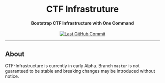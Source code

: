 <h1 align="center">
    <br>
        CTF Infrastruture
    <br>
</h1>
<h4 align="center">
    Bootstrap CTF Infrastructure with One Command
</h4>
<p align="center">
    <a href="https://github.com/VikeSec/CTF-Infrastructure/commits">
        <img
            src="https://img.shields.io/github/last-commit/VikeSec/CTF-Infrastructure?style=for-the-badge"
            alt="Last GitHub Commit"
        >
    </a>
</p>

---

## About

CTF-Infrastructure is currently in early Alpha.
Branch `master` is not guaranteed to be stable and breaking changes may be introduced without notice.
